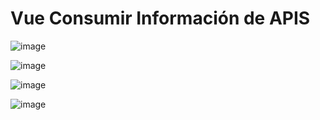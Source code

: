 # Vue Consumir Información de APIS


![image](https://github.com/carloscolchinec/eap_getapiw3/assets/75394232/827bbfab-eb1a-4005-aec4-2e7dad23f00e)

![image](https://github.com/carloscolchinec/eap_getapiw3/assets/75394232/a2e9b9ba-77a7-40c3-ba9e-3b81e2d636ec)

![image](https://github.com/carloscolchinec/eap_getapiw3/assets/75394232/2ac89df3-3432-4cfc-919b-d784b0e7138c)

![image](https://github.com/carloscolchinec/eap_getapiw3/assets/75394232/fcaeb2ff-1e1e-48ff-8cd3-85d2eac1759e)


